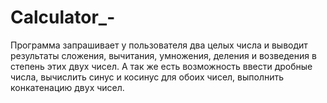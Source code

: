 # Calculator_-
Программа запрашивает у пользователя два целых числа и выводит результаты сложения,  вычитания, умножения,  деления  и  возведения  в  степень этих  двух чисел. А так же есть возможность ввести дробные числа, вычислить синус и косинус для обоих чисел, выполнить конкатенацию двух чисел.
